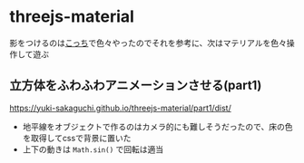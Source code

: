 # threejs-material
影をつけるのは[こっち](https://github.com/Yuki-Sakaguchi/threejs-shadow)で色々やったのでそれを参考に、次はマテリアルを色々操作して遊ぶ



## 立方体をふわふわアニメーションさせる(part1)
https://yuki-sakaguchi.github.io/threejs-material/part1/dist/

- 地平線をオブジェクトで作るのはカメラ的にも難しそうだったので、床の色を取得してcssで背景に置いた
- 上下の動きは `Math.sin()` で回転は適当

